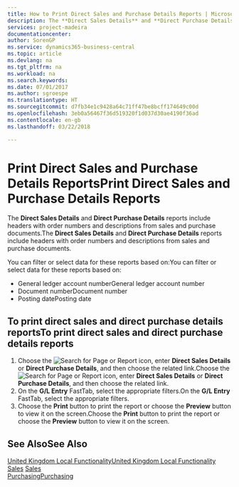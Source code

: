 ```yaml
---
title: How to Print Direct Sales and Purchase Details Reports | Microsoft Docs
description: The **Direct Sales Details** and **Direct Purchase Details** reports include headers with order numbers and descriptions from sales and purchase documents.
services: project-madeira
documentationcenter: 
author: SorenGP
ms.service: dynamics365-business-central
ms.topic: article
ms.devlang: na
ms.tgt_pltfrm: na
ms.workload: na
ms.search.keywords: 
ms.date: 07/01/2017
ms.author: sgroespe
ms.translationtype: HT
ms.sourcegitcommit: d7fb34e1c9428a64c71ff47be8bcff174649c00d
ms.openlocfilehash: 3eb0a56467f36d519320f1d037d30ae4190f36ad
ms.contentlocale: en-gb
ms.lasthandoff: 03/22/2018

---
```

# <a name="print-direct-sales-and-purchase-details-reports"></a><span data-ttu-id="4ca1c-103">Print Direct Sales and Purchase Details Reports</span><span class="sxs-lookup"><span data-stu-id="4ca1c-103">Print Direct Sales and Purchase Details Reports</span></span>
<span data-ttu-id="4ca1c-104">The **Direct Sales Details** and **Direct Purchase Details** reports include headers with order numbers and descriptions from sales and purchase documents.</span><span class="sxs-lookup"><span data-stu-id="4ca1c-104">The **Direct Sales Details** and **Direct Purchase Details** reports include headers with order numbers and descriptions from sales and purchase documents.</span></span>  

 <span data-ttu-id="4ca1c-105">You can filter or select data for these reports based on:</span><span class="sxs-lookup"><span data-stu-id="4ca1c-105">You can filter or select data for these reports based on:</span></span>  

-   <span data-ttu-id="4ca1c-106">General ledger account number</span><span class="sxs-lookup"><span data-stu-id="4ca1c-106">General ledger account number</span></span>  
-   <span data-ttu-id="4ca1c-107">Document number</span><span class="sxs-lookup"><span data-stu-id="4ca1c-107">Document number</span></span>  
-   <span data-ttu-id="4ca1c-108">Posting date</span><span class="sxs-lookup"><span data-stu-id="4ca1c-108">Posting date</span></span>  

## <a name="to-print-direct-sales-and-direct-purchase-details-reports"></a><span data-ttu-id="4ca1c-109">To print direct sales and direct purchase details reports</span><span class="sxs-lookup"><span data-stu-id="4ca1c-109">To print direct sales and direct purchase details reports</span></span>  

1.  <span data-ttu-id="4ca1c-110">Choose the ![Search for Page or Report](../../media/ui-search/search_small.png "Search for Page or Report icon") icon, enter **Direct Sales Details** or **Direct Purchase Details**, and then choose the related link.</span><span class="sxs-lookup"><span data-stu-id="4ca1c-110">Choose the ![Search for Page or Report](../../media/ui-search/search_small.png "Search for Page or Report icon") icon, enter **Direct Sales Details** or **Direct Purchase Details**, and then choose the related link.</span></span>  
2.  <span data-ttu-id="4ca1c-111">On the **G/L Entry** FastTab, select the appropriate filters.</span><span class="sxs-lookup"><span data-stu-id="4ca1c-111">On the **G/L Entry** FastTab, select the appropriate filters.</span></span>  
3.  <span data-ttu-id="4ca1c-112">Choose the **Print** button to print the report or choose the **Preview** button to view it on the screen.</span><span class="sxs-lookup"><span data-stu-id="4ca1c-112">Choose the **Print** button to print the report or choose the **Preview** button to view it on the screen.</span></span>  

## <a name="see-also"></a><span data-ttu-id="4ca1c-113">See Also</span><span class="sxs-lookup"><span data-stu-id="4ca1c-113">See Also</span></span>  
 [<span data-ttu-id="4ca1c-114">United Kingdom Local Functionality</span><span class="sxs-lookup"><span data-stu-id="4ca1c-114">United Kingdom Local Functionality</span></span>](united-kingdom-local-functionality.md)  
<span data-ttu-id="4ca1c-115">[Sales](../../sales-manage-sales.md) </span><span class="sxs-lookup"><span data-stu-id="4ca1c-115">[Sales](../../sales-manage-sales.md) </span></span>  
[<span data-ttu-id="4ca1c-116">Purchasing</span><span class="sxs-lookup"><span data-stu-id="4ca1c-116">Purchasing</span></span>](../../purchasing-manage-purchasing.md)   

